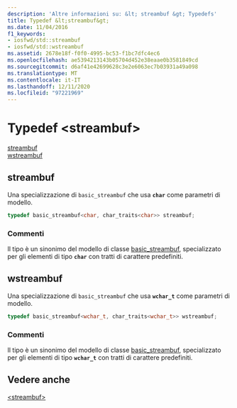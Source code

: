 ```yaml
---
description: 'Altre informazioni su: &lt; streambuf &gt; Typedefs'
title: Typedef &lt;streambuf&gt;
ms.date: 11/04/2016
f1_keywords:
- iosfwd/std::streambuf
- iosfwd/std::wstreambuf
ms.assetid: 2678e18f-f0f0-4995-bc53-f1bc7dfc4ec6
ms.openlocfilehash: ae5394213143b05704d452e38eaae0b3581849cd
ms.sourcegitcommit: d6af41e42699628c3e2e6063ec7b03931a49a098
ms.translationtype: MT
ms.contentlocale: it-IT
ms.lasthandoff: 12/11/2020
ms.locfileid: "97221969"
---
```

# <a name="ltstreambufgt-typedefs"></a>Typedef &lt;streambuf&gt;

[streambuf](#streambuf)\
[wstreambuf](#wstreambuf)

## <a name="streambuf"></a><a name="streambuf"></a> streambuf

Una specializzazione di `basic_streambuf` che usa **`char`** come parametri di modello.

```cpp
typedef basic_streambuf<char, char_traits<char>> streambuf;
```

### <a name="remarks"></a>Commenti

Il tipo è un sinonimo del modello di classe [basic_streambuf](../standard-library/basic-streambuf-class.md), specializzato per gli elementi di tipo **`char`** con tratti di carattere predefiniti.

## <a name="wstreambuf"></a><a name="wstreambuf"></a> wstreambuf

Una specializzazione di `basic_streambuf` che usa **`wchar_t`** come parametri di modello.

```cpp
typedef basic_streambuf<wchar_t, char_traits<wchar_t>> wstreambuf;
```

### <a name="remarks"></a>Commenti

Il tipo è un sinonimo del modello di classe [basic_streambuf](../standard-library/basic-streambuf-class.md), specializzato per gli elementi di tipo **`wchar_t`** con tratti di carattere predefiniti.

## <a name="see-also"></a>Vedere anche

[\<streambuf>](../standard-library/streambuf.md)
